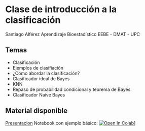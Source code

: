 # Clase de introducción a la clasificación
Santiago Alférez 
Aprendizaje Bioestadístico
EEBE - DMAT - UPC

## Temas
 - Clasificación
 - Ejemplos de clasifiación
 - ¿Cómo abordar la clasificación?
 - Clasificador ideal de Bayes
 - KNN
 - Repaso de probabilidad condicional y teorema de Bayes
 - Clasificador Naive Bayes

## Material disponible

[Presentacion](https://github.com/santialferez/intro_clasificacion/blob/main/Introducci%C3%B3n%20a%20la%20Clasificaci%C3%B3n.pdf)
Notebook con ejemplo básico: [![Open In Colab](https://colab.research.google.com/assets/colab-badge.svg)](https://colab.research.google.com/github/santialferez/intro_clasificacion/blob/main/Introducci%C3%B3n_clasificacion.ipynb)]
